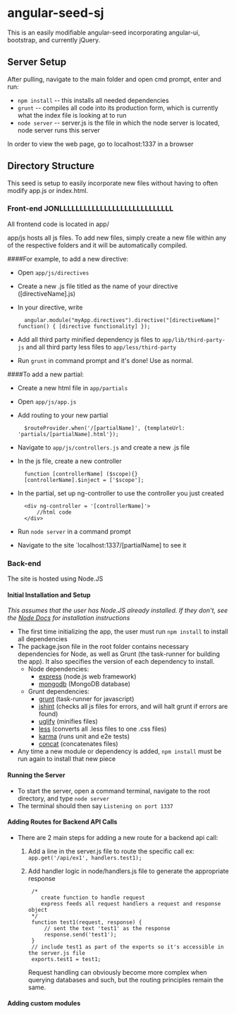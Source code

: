 # angular-seed-sj

This is an easily modifiable angular-seed incorporating angular-ui, bootstrap, and currently jQuery.

## Server Setup

After pulling, navigate to the main folder and open cmd prompt, enter and run:
* `npm install` -- this installs all needed dependencies
* `grunt` -- compiles all code into its production form, which is currently what the index file is looking at to run
* `node server` -- server.js is the file in which the node server is located, node server runs this server

In order to view the web page, go to localhost:1337 in a browser

## Directory Structure
This seed is setup to easily incorporate new files without having to often modify app.js or index.html.

### Front-end JONLLLLLLLLLLLLLLLLLLLLLLLLLLLL
All frontend code is located in app/  

app/js hosts all js files. To add new files, simply create a new file within any of the respective folders and it will be automatically compiled.  
 
####For example, to add a new directive:  

* Open `app/js/directives`
* Create a new .js file titled as the name of your directive ([directiveName].js)
* In your directive, write   

		angular.module("myApp.directives").directive("[directiveName]" function() { [directive functionality] });

* Add all third party minified dependency js files to `app/lib/third-party-js` and all third party less files to `app/less/third-party`
* Run `grunt` in command prompt and it's done! Use as normal.  

####To add a new partial:
* Create a new html file in `app/partials`
* Open `app/js/app.js`
* Add routing to your new partial
		
		$routeProvider.when('/[partialName]', {templateUrl: 'partials/[partialName].html'});

* Navigate to `app/js/controllers.js` and create a new .js file
* In the js file, create a new controller
		
		function [controllerName] ($scope){}
		[controllerName].$inject = ['$scope'];

* In the partial, set up ng-controller to use the controller you just created
		
		<div ng-controller = '[controllerName]'> 
			//html code
		</div>

* Run `node server` in a command prompt
* Navigate to the site `localhost:1337/[partialName] to see it

### Back-end
The site is hosted using Node.JS

#### Initial Installation and Setup
*This assumes that the user has Node.JS already installed.  If they don't, see the [Node Docs](http://nodejs.org/) for installation instructions*  

* The first time initializing the app, the user must run `npm install` to install all dependencies
* The package.json file in the root folder contains necessary dependencies for Node, as well as Grunt (the task-runner for building the app).  It also specifies the version of each dependency to install.  
	* Node dependencies:
		* [express](http://expressjs.com/) (node.js web framework)
		* [mongodb](http://www.mongodb.org/) (MongoDB database)
	* Grunt dependencies:
		* [grunt](http://gruntjs.com/) (task-runner for javascript)
		* [jshint](https://github.com/gruntjs/grunt-contrib-jshint) (checks all js files for errors, and will halt grunt if errors are found)
		* [uglify](https://github.com/gruntjs/grunt-contrib-uglify) (minifies files)
		* [less](https://github.com/gruntjs/grunt-contrib-less) (converts all .less files to one .css files)
		* [karma](https://github.com/karma-runner/grunt-karma) (runs unit and e2e tests)
		* [concat](https://github.com/gruntjs/grunt-contrib-concat) (concatenates files)
* Any time a new module or dependency is added, `npm install` must be run again to install that new piece

#### Running the Server

* To start the server, open a command terminal, navigate to the root directory, and type `node server`
* The terminal should then say `Listening on port 1337`

#### Adding Routes for Backend API Calls

* There are 2 main steps for adding a new route for a backend api call:  
	1. Add a line in the server.js file to route the specific call
		ex: `app.get('/api/ex1', handlers.test1);`
	2. Add handler logic in node/handlers.js file to generate the appropriate response  

			/* 
			   create function to handle request 
			   express feeds all request handlers a request and response object
			*/
			function test1(request, response) {
				// sent the text 'test1' as the response
				response.send('test1');
			}
			// include test1 as part of the exports so it's accessible in the server.js file
			exports.test1 = test1;
		
		Request handling can obviously become more complex when querying databases and such, but the routing principles remain the same.


#### Adding custom modules
